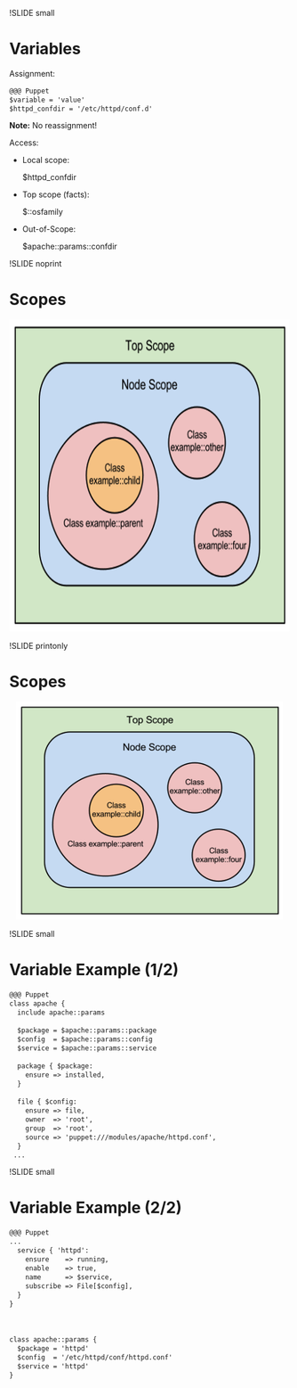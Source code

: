 !SLIDE small
# Variables

Assignment:

    @@@ Puppet
    $variable = 'value'
    $httpd_confdir = '/etc/httpd/conf.d'

**Note:** No reassignment!

Access:

* Local scope:

    $httpd_confdir

* Top scope (facts):

    $::osfamily

* Out-of-Scope:

    $apache::params::confdir


!SLIDE noprint
# Scopes

<center><img src="../_images/scope-euler-diagram.png" style="width:687px;height:560px;" alt="Scopes"></center>


!SLIDE printonly
# Scopes

<center><img src="../_images/scope-euler-diagram.png" style="width:480px;height:391px;" alt="Scopes"></center>


!SLIDE small
# Variable Example (1/2)

    @@@ Puppet
    class apache {
      include apache::params

      $package = $apache::params::package
      $config  = $apache::params::config
      $service = $apache::params::service

      package { $package:
        ensure => installed,
      }

      file { $config:
        ensure => file,
        owner  => 'root',
        group  => 'root',
        source => 'puppet:///modules/apache/httpd.conf',
      }
     ...
    
!SLIDE small
# Variable Example (2/2)

    @@@ Puppet
    ...
      service { 'httpd':
        ensure    => running,
        enable    => true,
        name      => $service,
        subscribe => File[$config],
      }
    }



    class apache::params {
      $package = 'httpd'
      $config  = '/etc/httpd/conf/httpd.conf'
      $service = 'httpd'
    }

